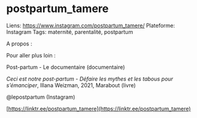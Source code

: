 # postpartum_tamere

Liens: https://www.instagram.com/postpartum_tamere/
Plateforme: Instagram
Tags: maternité, parentalité, postpartum

A propos :

Pour aller plus loin :

Post-partum - Le documentaire (documentaire)

*Ceci est notre post-partum - Défaire les mythes et les tabous pour s’émanciper*, Illana Weizman, 2021, Marabout (livre)

@lepostpartum (Instagram)

[https://linktr.ee/postpartum_tamere](https://linktr.ee/postpartum_tamere)